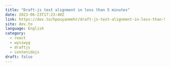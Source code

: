 ```yaml
---
title: "Draft-js text alignment in less than 5 minutes"
date: 2023-06-23T17:23:40Z
link: https://dev.to/hpouyanmehr/draft-js-text-alignment-in-less-than-5-minutes-134g?utm_medium=RSS&utm_source=news.12bit.vn
site: dev.to
language: English
category:
  - react
  - wysiwyg
  - draftjs
  - contenidojs
draft: false
---
```

